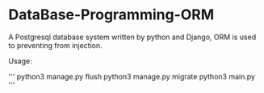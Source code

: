 # DataBase-Programming-ORM
A Postgresql database system written by python and Django, ORM is used to preventing from injection.

Usage:

'''
python3 manage.py flush
python3 manage.py migrate
python3 main.py
'''
